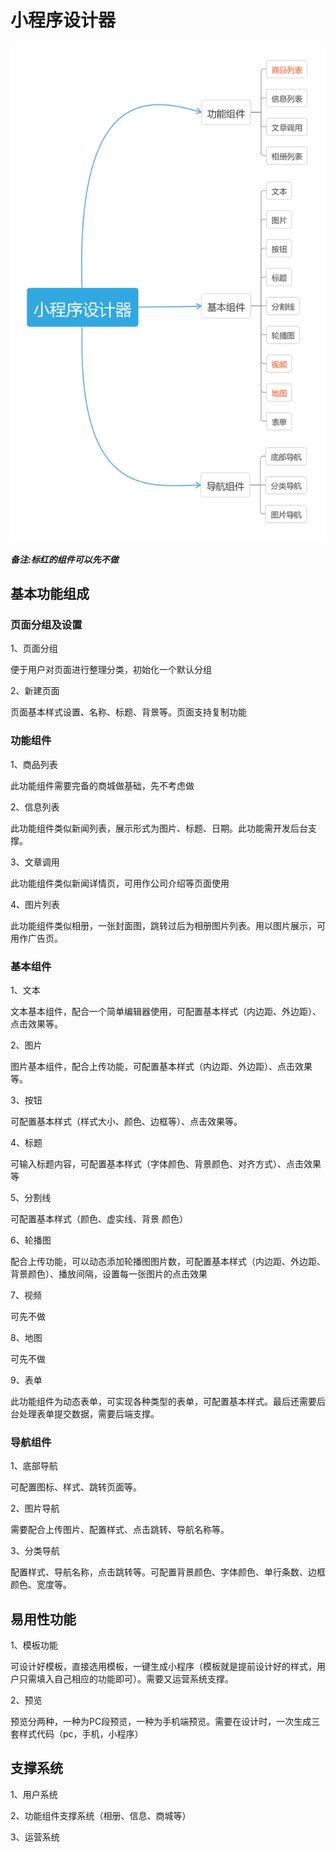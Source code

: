 # 小程序设计器

![小程序设计器](小程序设计器.png)

***备注:标红的组件可以先不做***

## 基本功能组成

### 页面分组及设置

1、页面分组

便于用户对页面进行整理分类，初始化一个默认分组

2、新建页面

页面基本样式设置、名称、标题、背景等。页面支持复制功能

### 功能组件

1、商品列表

此功能组件需要完备的商城做基础，先不考虑做

2、信息列表

此功能组件类似新闻列表，展示形式为图片、标题、日期。此功能需开发后台支撑。

3、文章调用

此功能组件类似新闻详情页，可用作公司介绍等页面使用

4、图片列表

此功能组件类似相册，一张封面图，跳转过后为相册图片列表。用以图片展示，可用作广告页。

### 基本组件

1、文本

文本基本组件，配合一个简单编辑器使用，可配置基本样式（内边距、外边距）、点击效果等。

2、图片

图片基本组件，配合上传功能，可配置基本样式（内边距、外边距）、点击效果等。

3、按钮

可配置基本样式（样式大小、颜色、边框等）、点击效果等。

4、标题

可输入标题内容，可配置基本样式（字体颜色、背景颜色、对齐方式）、点击效果等

5、分割线

可配置基本样式（颜色、虚实线、背景 颜色）

6、轮播图

配合上传功能，可以动态添加轮播图图片数，可配置基本样式（内边距、外边距、背景颜色）、播放间隔，设置每一张图片的点击效果

7、视频

可先不做

8、地图

可先不做

9、表单

此功能组件为动态表单，可实现各种类型的表单，可配置基本样式。最后还需要后台处理表单提交数据，需要后端支撑。

### 导航组件

1、底部导航

可配置图标、样式、跳转页面等。

2、图片导航

需要配合上传图片、配置样式、点击跳转、导航名称等。

3、分类导航

配置样式、导航名称，点击跳转等。可配置背景颜色、字体颜色、单行条数、边框颜色、宽度等。

## 易用性功能

1、模板功能

可设计好模板，直接选用模板，一键生成小程序（模板就是提前设计好的样式，用户只需填入自己相应的功能即可）。需要又运营系统支撑。

2、预览

预览分两种，一种为PC段预览，一种为手机端预览。需要在设计时，一次生成三套样式代码（pc，手机，小程序）

## 支撑系统

1、用户系统

2、功能组件支撑系统（相册、信息、商城等）

3、运营系统
